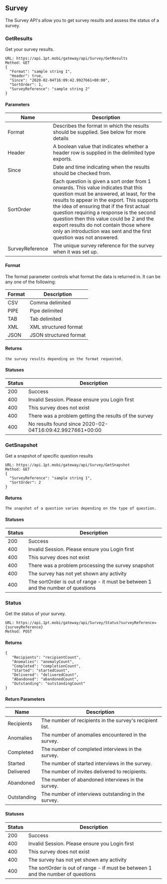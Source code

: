 ## Survey
The Survey API's allow you to get survey results and assess the status of a survey.

### GetResults
Get your survey results.
```
URL: https://api.1pt.mobi/gateway/api/Survey/GetResults
Method: GET
{
  "Format": "sample string 1",
  "Header": true,
  "Since": "2020-02-04T16:09:42.9927661+00:00",
  "SortOrder": 1,
  "SurveyReference": "sample string 2"
}
```
#### Parameters

Name | Description
---- | -----------
Format | Describes the format in which the results should be supplied. See below for more details
Header | A boolean value that indicates whether a header row is supplied in the delimited type exports.
Since | Date and time indicating when the results should be checked from.
SortOrder | Each question is given a sort order from 1 onwards. This value indicates that this question must be answered, at least, for the results to appear in the export. This supports the idea of ensuring that if the first actual question requiring a response is the second question then this value could be 2 and the export results do not contain those where only an introduction was sent and the first question was not answered.
SurveyReference | The unique survey reference for the survey when it was set up.

#### Format
The format parameter controls what format the data is returned in. It can be any one of the following:

Format | Description
------ | -----------
CSV | Comma delimited
PIPE | Pipe delimited
TAB | Tab delimited
XML | XML structured format
JSON | JSON structured format

#### Returns
```
the survey results depending on the format requested.
```
#### Statuses

Status | Description
------ | -----------
200 | Success
400 | Invalid Session. Please ensure you Login first
400 | This survey does not exist
400 | There was a problem getting the results of the survey
400 | No results found since 2020-02-04T16:09:42.9927661+00:00

### GetSnapshot
Get a snapshot of specific question results
```
URL: https://api.1pt.mobi/gateway/api/Survey/GetSnapshot
Method: GET
{
  "SurveyReference": "sample string 1",
  "SortOrder": 2
}
```
#### Returns
```
The snapshot of a question varies depending on the type of question.
```
#### Statuses

Status | Description
------ | -----------
200 | Success
400 | Invalid Session. Please ensure you Login first
400 | This survey does not exist
400 | There was a problem processing the survey snapshot
400 | The survey has not yet shown any activity
400 | The sortOrder is out of range - it must be between 1 and the number of questions

### Status
Get the status of your survey.
```
URL: https://api.1pt.mobi/gateway/api/Survey/Status?surveyReference={surveyReference}
Method: POST
```
#### Returns
```
{
   "Recipients": "recipientCount",
   "Anomalies": "anomalyCount",
   "Completed": "completionCount",
   "Started": "startedCount",
   "Delivered": "deliveredCount",
   "Abandoned": "abandonedCount",
   "Outstanding": "outstandingCount"
}
```
#### Return Parameters

Name | Description
---- | -----------
Recipients | The number of recipients in the survey's recipient list.
Anomalies | The number of anomalies encountered in the survey.
Completed | The number of completed interviews in the survey.
Started | The number of started interviews in the survey.
Delivered | The number of invites delivered to recipients.
Abandoned | The number of abandoned interviews in the survey.
Outstanding | The number of interviews outstanding in the survey.

#### Statuses

Status | Description
------ | -----------
200 | Success
400 | Invalid Session. Please ensure you Login first
400 | This survey does not exist
400 | The survey has not yet shown any activity
400 | The sortOrder is out of range - if must be between 1 and the number of questions


